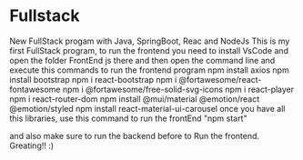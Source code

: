 # Fullstack
New FullStack progam with Java, SpringBoot, Reac and NodeJs
This is my first FullStack program, to run the frontend you need to install VsCode and open the folder FrontEnd js there and then open the command line and execute this commands to run the frontend program
npm install axios
npm install bootstrap 
npm i react-bootstrap
npm i @fortawesome/react-fontawesome
npm i @fortawesome/free-solid-svg-icons
npm i react-player
npm i react-router-dom
npm install @mui/material @emotion/react @emotion/styled
npm install react-material-ui-carousel
once you have all this libraries, use this command to run the frontEnd "npm start"

and also make sure to run the backend before to Run the frontend.
Greating!! :)
